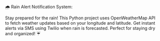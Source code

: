 🌧️ Rain Alert Notification System:

Stay prepared for the rain! This Python project uses OpenWeatherMap API to fetch weather updates based on your longitude and latitude. Get instant alerts via SMS using Twilio when rain is forecasted. Perfect for staying dry and organized! ☔

